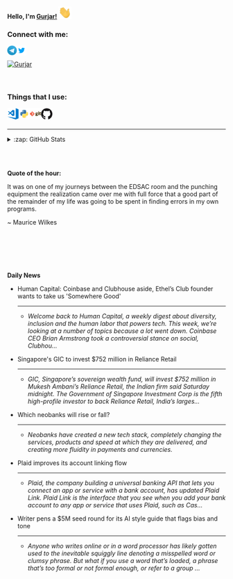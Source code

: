 #### Hello, I'm [Gurjar!](https://GurjarKing.github.io) <img src="https://raw.githubusercontent.com/ABSphreak/ABSphreak/master/gifs/Hi.gif" width="30px"></h2>


### Connect with me:

[<img align="left" alt="Gurjar | Telegram" width="22px" src="https://raw.githubusercontent.com/github/explore/80688e429a7d4ef2fca1e82350fe8e3517d3494d/topics/telegram/telegram.png" />][Telegram]
[<img align="left" alt="Gurjar | Twitter" width="22px" src="https://raw.githubusercontent.com/github/explore/80688e429a7d4ef2fca1e82350fe8e3517d3494d/topics/twitter/twitter.png" />][Twitter]
<br >
<br >
<a href="https://github.com/GurjarKing"><img src="https://komarev.com/ghpvc/?username=GurjarKing" alt="Gurjar" /></a> <br />
<br />
<br />
<!-- <br >

![](https://visitor-badge.glitch.me/badge?page_id=GurjarKing)

<br /> -->

### Things that I use:

[<img align="left" alt="Visual Studio Code" width="26px" src="https://raw.githubusercontent.com/github/explore/80688e429a7d4ef2fca1e82350fe8e3517d3494d/topics/visual-studio-code/visual-studio-code.png" />][VSCode]
[<img align="left" alt="Python" width="26px" src="https://raw.githubusercontent.com/github/explore/80688e429a7d4ef2fca1e82350fe8e3517d3494d/topics/python/python.png" />][Python]
[<img align="left" alt="Git" width="26px" src="https://raw.githubusercontent.com/github/explore/80688e429a7d4ef2fca1e82350fe8e3517d3494d/topics/git/git.png" />][Git]
[<img align="left" alt="GitHub" width="26px" src="https://raw.githubusercontent.com/github/explore/78df643247d429f6cc873026c0622819ad797942/topics/github/github.png" />][Github]

<br />
<br />

---
<details>
  <summary>:zap: GitHub Stats</summary>

<img align="left" alt="Gurjar's Github Stats" src="https://github-readme-stats.vercel.app/api?username=GurjarKing&show_icons=true&hide_border=true&count_private=true&include_all_commit=true&theme=algolia" />

</details>

<!-- ### 🔔 My latest tweet
<a href="https://twitter.com/Gurjar_King43" target="_blank">
	<img src="https://github.com/GurjarKing/GurjarKing/raw/master/tweet.png" width="70%" align="center" alt="Click to view on Twitter" title="My latest tweet, as an image"/>
</a> -->
<br>

<pre>

</pre>

**Quote of the hour:**

It was on one of my journeys between the EDSAC room and the punching equipment the realization came over me with full force that a good part of the remainder of my life was going to be spent in finding errors in my own programs.

~ Maurice Wilkes
<pre>

</pre>
<br>
<pre>


</pre>
<strong>Daily News</strong>
  
  - Human Capital: Coinbase and Clubhouse aside, Ethel’s Club founder wants to take us 'Somewhere Good'
     <hr/>
     
      - *Welcome back to Human Capital, a weekly digest about diversity, inclusion and the human labor that powers tech. This week, we’re looking at a number of topics because a lot went down. Coinbase CEO Brian Armstrong took a controversial stance on social, Clubhou…*
     
  - Singapore's GIC to invest $752 million in Reliance Retail
      <hr/>
      
      - *GIC, Singapore’s sovereign wealth fund, will invest $752 million in Mukesh Ambani’s Reliance Retail, the Indian firm said Saturday midnight. The Government of Singapore Investment Corp is the fifth high-profile investor to back Reliance Retail, India’s larges…*
      
  - Which neobanks will rise or fall?
      <hr/>
      
      - *Neobanks have created a new tech stack, completely changing the services, products and speed at which they are delivered, and creating more fluidity in payments and currencies.*
      
  - Plaid improves its account linking flow
      <hr/>
      
      - *Plaid, the company building a universal banking API that lets you connect an app or service with a bank account, has updated Plaid Link. Plaid Link is the interface that you see when you add your bank account to any app or service that uses Plaid, such as Cas…*
       
  - Writer pens a $5M seed round for its AI style guide that flags bias and tone
      <hr/>
       
       - *Anyone who writes online or in a word processor has likely gotten used to the inevitable squiggly line denoting a misspelled word or clumsy phrase. But what if you use a word that’s loaded, a phrase that’s too formal or not formal enough, or refer to a group …*
      

<br />

[VSCode]: https://code.visualstudio.com/
[Python]: https://www.python.org/
[Git]: https://git-scm.com/
[Github]: https://github.com/
[Telegram]: https://t.me/Gurjar_King/
[Twitter]: https://twitter.com/Gurjar_King43/
